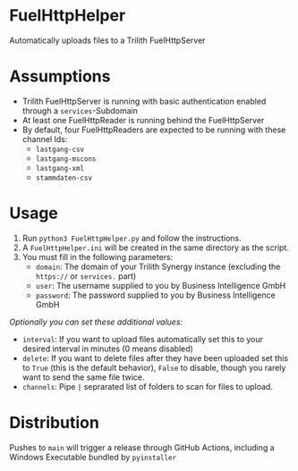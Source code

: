 # FuelHttpHelper
Automatically uploads files to a Trilith FuelHttpServer

# Assumptions
- Trilith FuelHttpServer is running with basic authentication enabled through a `services`-Subdomain
- At least one FuelHttpReader is running behind the FuelHttpServer
- By default, four FuelHttpReaders are expected to be running with these channel Ids:
  - `lastgang-csv`
  - `lastgang-mscons`
  - `lastgang-xml`
  - `stammdaten-csv`

# Usage
1. Run `python3 FuelHttpHelper.py` and follow the instructions.
2. A `FuelHttpHelper.ini` will be created in the same directory as the script.
3. You must fill in the following parameters:
   - `domain`: The domain of your Trilith Synergy instance (excluding the `https://` or `services.` part)
   - `user`: The username supplied to you by Business Intelligence GmbH
   - `password`: The password supplied to you by Business Intelligence GmbH

_Optionally you can set these additional values:_

- `interval`: If you want to upload files automatically set this to your desired interval in minutes (0 means disabled)
- `delete`: If you want to delete files after they have been uploaded set this to `True` (this is the default behavior),
            `False` to disable, though you rarely want to send the same file twice.
- `channels`: Pipe `|` seprarated list of folders to scan for files to upload.

# Distribution

Pushes to `main` will trigger a release through GitHub Actions, including a Windows Executable bundled by `pyinstaller`
